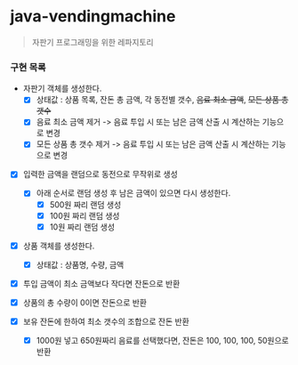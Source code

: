 # java-vendingmachine
> 자판기 프로그래밍을 위한 레파지토리

### 구현 목록
* 자판기 객체를 생성한다.
  - [x] 상태값 : 상품 목록, 잔돈 총 금액, 각 동전별 갯수, ~~음료 최소 금액~~, ~~모든 상품 총 갯수~~  
  - [x] 음료 최소 금액 제거 -> 음료 투입 시 또는 남은 금액 산출 시 계산하는 기능으로 변경  
  - [x] 모든 상품 총 갯수 제거 -> 음료 투입 시 또는 남은 금액 산출 시 계산하는 기능으로 변경  
  
- [x] 입력한 금액을 랜덤으로 동전으로 무작위로 생성
  - [x] 아래 순서로 랜덤 생성 후 남은 금액이 있으면 다시 생성한다.
    - [x] 500원 짜리 랜덤 생성
    - [x] 100원 짜리 랜덤 생성
    - [x] 10원 짜리 랜덤 생성
  
- [x] 상품 객체를 생성한다.
  - [x] 상태값 : 상품명, 수량, 금액
  
- [x] 투입 금액이 최소 금액보다 작다면 잔돈으로 반환

- [x] 상품의 총 수량이 0이면 잔돈으로 반환

- [x] 보유 잔돈에 한하여 최소 갯수의 조합으로 잔돈 반환
  - [x] 1000원 넣고 650원짜리 음료를 선택했다면, 잔돈은 100, 100, 100, 50원으로 반환

